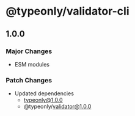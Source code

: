 # @typeonly/validator-cli

## 1.0.0

### Major Changes

- ESM modules

### Patch Changes

- Updated dependencies
  - typeonly@1.0.0
  - @typeonly/validator@1.0.0
